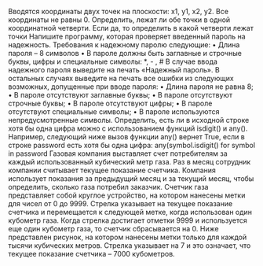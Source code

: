 Вводятся координаты двух точек на плоскости: x1, y1, x2, y2. Все координаты не равны 0. Определить, лежат ли обе точки в одной координатной четверти. Если да, то определить в какой
четверти лежат точки Напишите программу, которая проверяет введенный пароль на надежность. Требования к
надежному паролю следующие:
• Длина пароля – 8 символов
• В пароле должны быть заглавные и строчные буквы, цифры и специальные символы: *, - , #
В случае ввода надежного пароля выведите на печать «Надежный пароль». В остальных случаях
выведите на печать все ошибки из следующих возможных, допущенные при вводе пароля:
• Длина пароля не равна 8;
• В пароле отсутствуют заглавные буквы;
• В пароле отсутствуют строчные буквы;
• В пароле отсутствуют цифры;
• В пароле отсутствуют специальные символы;
• В пароле используются непредусмотренные символы.
Определить, есть ли в исходной строке хотя бы одна цифра можно с использованием функций
isdigit() и any(). Например, следующий ниже вызов функции any() вернет True, если в строке
password есть хотя бы одна цифра:
any(symbol.isdigit() for symbol in password
Газовая компания выставляет счет потребителям за каждый использованный кубический метр
газа. Раз в месяц сотрудник компании считывает текущее показание счетчика. Компания
использует показания за предыдущий месяц и за текущий месяц, чтобы определить, сколько газа
потребил заказчик.
Счетчик газа представляет собой круглое устройство, на котором нанесены метки для чисел от 0
до 9999. Стрелка указывает на текущее показание счетчика и перемещается к следующей метке,
когда использован один кубометр газа. Когда стрелка достигает отметки 9999 и используется еще
один кубометр газа, то счетчик сбрасывается на 0. Ниже представлен рисунок, на котором
нанесены метки только для каждой тысячи кубических метров. Стрелка указывает на 7 и это
означает, что текущее показание счетчика – 7000 кубометров.
